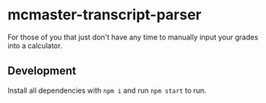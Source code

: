 # mcmaster-transcript-parser

For those of you that just don't have any time to manually input your grades into a calculator.

## Development
Install all dependencies with `npm i` and run `npm start` to run.
